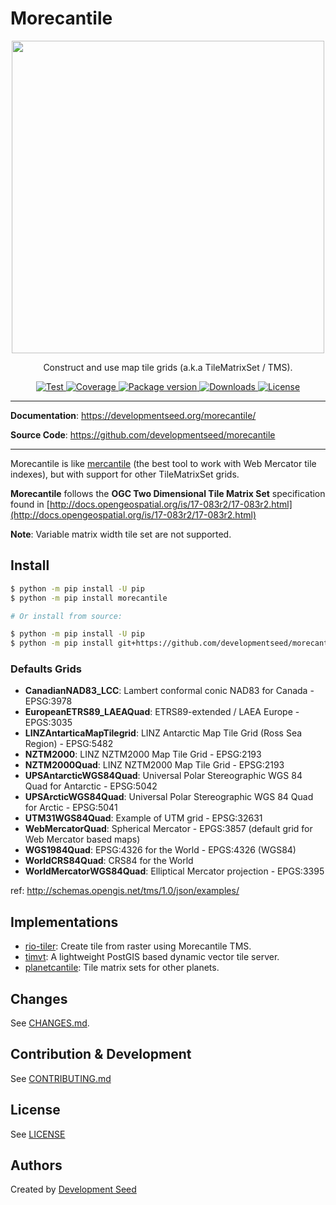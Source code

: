 # Morecantile

<p align="center">
  <img height="500" src="https://github.com/developmentseed/morecantile/assets/10407788/a1523c6d-e255-4dc6-a201-20029715858a"/>
  <p align="center">Construct and use map tile grids (a.k.a TileMatrixSet / TMS).</p>

</p>
<p align="center">
  <a href="https://github.com/developmentseed/morecantile/actions?query=workflow%3ACI" target="_blank">
      <img src="https://github.com/developmentseed/morecantile/workflows/CI/badge.svg" alt="Test">
  </a>
  <a href="https://codecov.io/gh/developmentseed/morecantile" target="_blank">
      <img src="https://codecov.io/gh/developmentseed/morecantile/branch/main/graph/badge.svg" alt="Coverage">
  </a>
  <a href="https://pypi.org/project/morecantile" target="_blank">
      <img src="https://img.shields.io/pypi/v/morecantile?color=%2334D058&label=pypi%20package" alt="Package version">
  </a>
  <a href="https://pypistats.org/packages/morecantile" target="_blank">
      <img src="https://img.shields.io/pypi/dm/morecantile.svg" alt="Downloads">
  </a>
  <a href="https://github.com/developmentseed/morecantile/blob/main/LICENSE" target="_blank">
      <img src="https://img.shields.io/github/license/developmentseed/morecantile.svg" alt="License">
  </a>
</p>

---

**Documentation**: <a href="https://developmentseed.org/morecantile/" target="_blank">https://developmentseed.org/morecantile/</a>

**Source Code**: <a href="https://github.com/developmentseed/morecantile" target="_blank">https://github.com/developmentseed/morecantile</a>

---

Morecantile is like [mercantile](https://github.com/mapbox/mercantile) (the best tool to work with Web Mercator tile indexes), but with support for other TileMatrixSet grids.

**Morecantile** follows the **OGC Two Dimensional Tile Matrix Set** specification found in [http://docs.opengeospatial.org/is/17-083r2/17-083r2.html](http://docs.opengeospatial.org/is/17-083r2/17-083r2.html)

**Note**: Variable matrix width tile set are not supported.

## Install

```bash
$ python -m pip install -U pip
$ python -m pip install morecantile

# Or install from source:

$ python -m pip install -U pip
$ python -m pip install git+https://github.com/developmentseed/morecantile.git
```

### Defaults Grids

- **CanadianNAD83_LCC**: Lambert conformal conic NAD83 for Canada - EPSG:3978
- **EuropeanETRS89_LAEAQuad**: ETRS89-extended / LAEA Europe - EPGS:3035
- **LINZAntarticaMapTilegrid**: LINZ Antarctic Map Tile Grid (Ross Sea Region) - EPSG:5482
- **NZTM2000**: LINZ NZTM2000 Map Tile Grid - EPSG:2193
- **NZTM2000Quad**: LINZ NZTM2000 Map Tile Grid - EPSG:2193
- **UPSAntarcticWGS84Quad**: Universal Polar Stereographic WGS 84 Quad for Antarctic - EPSG:5042
- **UPSArcticWGS84Quad**: Universal Polar Stereographic WGS 84 Quad for Arctic - EPSG:5041
- **UTM31WGS84Quad**: Example of UTM grid - EPSG:32631
- **WebMercatorQuad**: Spherical Mercator - EPGS:3857 (default grid for Web Mercator based maps)
- **WGS1984Quad**: EPSG:4326 for the World - EPGS:4326 (WGS84)
- **WorldCRS84Quad**: CRS84 for the World
- **WorldMercatorWGS84Quad**: Elliptical Mercator projection - EPGS:3395

ref: http://schemas.opengis.net/tms/1.0/json/examples/

## Implementations

- [rio-tiler](https://github.com/cogeotiff/rio-tiler): Create tile from raster using Morecantile TMS.
- [timvt](https://github.com/developmentseed/timvt): A lightweight PostGIS based dynamic vector tile server.
- [planetcantile](https://github.com/AndrewAnnex/planetcantile): Tile matrix sets for other planets.

## Changes

See [CHANGES.md](https://github.com/developmentseed/morecantile/blob/main/CHANGES.md).

## Contribution & Development

See [CONTRIBUTING.md](https://github.com/developmentseed/morecantile/blob/main/CONTRIBUTING.md)

## License

See [LICENSE](https://github.com/developmentseed/morecantile/blob/main/LICENSE)

## Authors

Created by [Development Seed](<http://developmentseed.org>)
